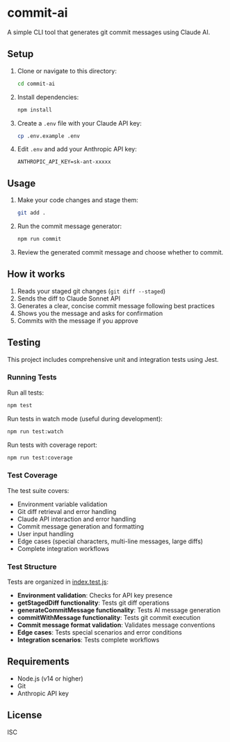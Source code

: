 # commit-ai

A simple CLI tool that generates git commit messages using Claude AI.

## Setup

1. Clone or navigate to this directory:
   ```bash
   cd commit-ai
   ```

2. Install dependencies:
   ```bash
   npm install
   ```

3. Create a `.env` file with your Claude API key:
   ```bash
   cp .env.example .env
   ```

4. Edit `.env` and add your Anthropic API key:
   ```
   ANTHROPIC_API_KEY=sk-ant-xxxxx
   ```

## Usage

1. Make your code changes and stage them:
   ```bash
   git add .
   ```

2. Run the commit message generator:
   ```bash
   npm run commit
   ```

3. Review the generated commit message and choose whether to commit.

## How it works

1. Reads your staged git changes (`git diff --staged`)
2. Sends the diff to Claude Sonnet API
3. Generates a clear, concise commit message following best practices
4. Shows you the message and asks for confirmation
5. Commits with the message if you approve

## Testing

This project includes comprehensive unit and integration tests using Jest.

### Running Tests

Run all tests:
```bash
npm test
```

Run tests in watch mode (useful during development):
```bash
npm run test:watch
```

Run tests with coverage report:
```bash
npm run test:coverage
```

### Test Coverage

The test suite covers:
- Environment variable validation
- Git diff retrieval and error handling
- Claude API interaction and error handling
- Commit message generation and formatting
- User input handling
- Edge cases (special characters, multi-line messages, large diffs)
- Complete integration workflows

### Test Structure

Tests are organized in [index.test.js](index.test.js):
- **Environment validation**: Checks for API key presence
- **getStagedDiff functionality**: Tests git diff operations
- **generateCommitMessage functionality**: Tests AI message generation
- **commitWithMessage functionality**: Tests git commit execution
- **Commit message format validation**: Validates message conventions
- **Edge cases**: Tests special scenarios and error conditions
- **Integration scenarios**: Tests complete workflows

## Requirements

- Node.js (v14 or higher)
- Git
- Anthropic API key

## License

ISC
